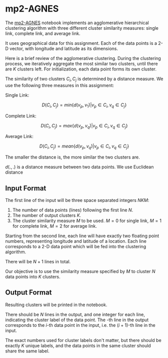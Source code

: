 # mp2-AGNES

The [mp2-AGNES](./mp2-AGNES.ipynb) notebook implements an agglomerative hierarchical clustering algorithm with three different cluster similarity measures: single link, complete link, and average link.

It uses geographical data for this assignment. Each of the data points is a 2-D vector, with longitude and latitude as its dimensions.

Here is a brief review of the agglomerative clustering. During the clustering process, we iteratively aggregate the most similar two clusters, until there are $K$ clusters left. For initialization, each data point forms its own cluster.

The similarity of two clusters $C_i, C_j$ is determined by a distance measure. We use the following three measures in this assignment:

Single Link:

$$
D(C_i, C_j) = min\{d(v_p, v_1) | v_p \in C_i, v_q \in C_j\}
$$

Complete Link:

$$
D(C_i, C_j) = max\{d(v_p, v_q) | v_p \in C_i, v_q \in C_j\}
$$

Average Link: 

$$
D(C_i, C_j) = mean \{ d(v_p, v_q ) | v_p \in C_i, v_q \in C_j\}
$$

The smaller the distance is, the more similar the two clusters are.

$d(.,.)$ is a distance measure between two data points. We use Euclidean distance

## Input Format

The first line of the input will be three space separated integers $N K M$:

1. The number of data points (lines) following the first line $N$.
2. The number of output clusters $K$.
3. The cluster similarity measure $M$ to be used. $M=0$ for single link, $M=1$ for complete link, $M=2$ for average link.

Starting from the second line, each line will have exactly two floating point numbers, representing longitude and latitude of a location. Each line corresponds to a 2-D data point which will be fed into the clustering algorithm.

There will be $N+1$ lines in total.

Our objective is to use the similarity measure specified by $M$ to cluster $N$ data points into $K$ clusters.

## Output Format

Resulting clusters will be printed in the notebook.

There should be $N$ lines in the output, and one integer for each line, indicating the cluster label of the data point. The -th line in the output corresponds to the $i$-th data point in the input, i.e. the $(i+1)$-th line in the input.

The exact numbers used for cluster labels don't matter, but there should be exactly $K$ unique labels, and the data points in the same cluster should share the same label.
